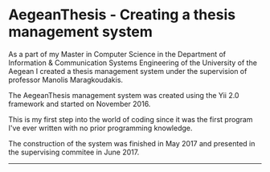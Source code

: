 # AegeanThesis - Creating a thesis management system

As a part of my Master in Computer Science in the Department of Information & Communication Systems Engineering of the 
University of the Aegean I created  a thesis management system under the supervision of professor Manolis Maragkoudakis.

The AegeanThesis management system was created using the Yii 2.0 framework and started on November 2016.

This is my first step into the world of coding since it was the first program I've ever written with no prior programming knowledge.

The construction of the system was finished in May 2017 and presented in the supervising commitee in June 2017. 


-------------------------------------------------------------
